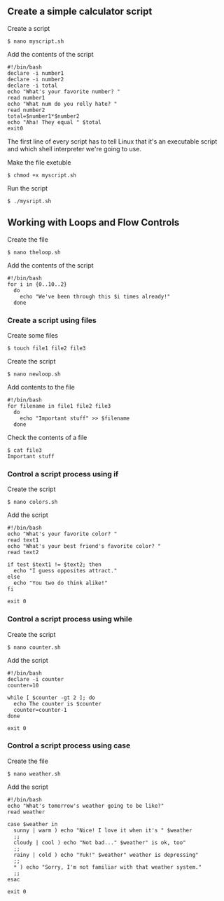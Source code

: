 ## Create a simple calculator script

Create a script

```Shell
$ nano myscript.sh
```

Add the contents of the script

```Shell
#!/bin/bash
declare -i number1
declare -i number2
declare -i total
echo "What's your favorite number? "
read number1
echo "What num do you relly hate? "
read number2
total=$number1*$number2
echo "Aha! They equal " $total
exit0
```

The first line of every script has to tell Linux that it's an executable script and which shell interpreter we're going to use.

Make the file exetuble

```Shell
$ chmod +x myscript.sh
```

Run the script

```Shell
$ ./mysript.sh
```

## Working with Loops and Flow Controls

Create the file

```Shell
$ nano theloop.sh
```

Add the contents of the script

```Shell
#!/bin/bash
for i in {0..10..2}
  do
    echo "We've been through this $i times already!"
  done
```

### Create a script using files

Create some files

```Shell
$ touch file1 file2 file3
```

Create the script

```Shell
$ nano newloop.sh
```

Add contents to the file

```Shell
#!/bin/bash
for filename in file1 file2 file3
  do
    echo "Important stuff" >> $filename
  done
```

Check the contents of a file

```Shell
$ cat file3
Important stuff
```

### Control a script process using if

Create the script

```Shell
$ nano colors.sh
```

Add the script

```Shell
#!/bin/bash
echo "What's your favorite color? "
read text1
echo "What's your best friend's favorite color? "
read text2

if test $text1 != $text2; then
  echo "I guess opposites attract."
else 
  echo "You two do think alike!"
fi

exit 0
```

### Control a script process using while

Create the script

```Shell
$ nano counter.sh
```

Add the script

```Shell
#!/bin/bash
declare -i counter
counter=10

while [ $counter -gt 2 ]; do
  echo The counter is $counter
  counter=counter-1
done

exit 0
```

### Control a script process using case

Create the file

```Shell
$ nano weather.sh
```

Add the script

```Shell
#!/bin/bash
echo "What's tomorrow's weather going to be like?"
read weather

case $weather in
  sunny | warm ) echo "Nice! I love it when it's " $weather
  ;;
  cloudy | cool ) echo "Not bad..." $weather" is ok, too"
  ;;
  rainy | cold ) echo "Yuk!" $weather" weather is depressing"
  ;;
  * ) echo "Sorry, I'm not familiar with that weather system."
  ;;
esac

exit 0
```